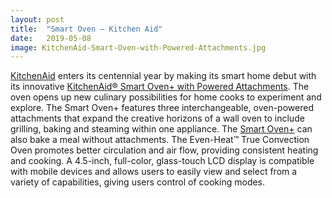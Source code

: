 ```yaml
---
layout: post
title:  "Smart Oven – Kitchen Aid"
date:   2019-05-08
image: KitchenAid-Smart-Oven-with-Powered-Attachments.jpg
---
```


[KitchenAid](https://www.kitchenaid.com/) enters its centennial year by making its smart home debut with its innovative [KitchenAid® Smart Oven+ with Powered Attachments](https://www.kitchenaid.com/). The oven opens up new culinary possibilities for home cooks to experiment and explore. The Smart Oven+ features three interchangeable, oven-powered attachments that expand the creative horizons of a wall oven to include grilling, baking and steaming within one appliance. The [Smart Oven+](https://www.kitchenaid.com/) can also bake a meal without attachments. The Even-Heat™ True Convection Oven promotes better circulation and air flow, providing consistent heating and cooking. A 4.5-inch, full-color, glass-touch LCD display is compatible with mobile devices and allows users to easily view and select from a variety of capabilities, giving users control of cooking modes.  
